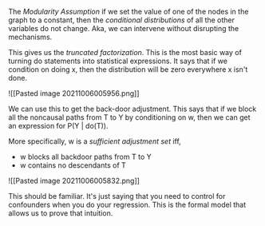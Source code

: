 The *Modularity Assumption* if we set the value of one of the nodes in the graph to a constant, then the *conditional distributions* of all the other variables do not change. Aka, we can intervene without disrupting the mechanisms.

This gives us the *truncated factorization*. This is the most basic way of turning do statements into statistical expressions. It says that if we condition on doing x, then the distribution will be zero everywhere x isn't done.

![[Pasted image 20211006005956.png]]

We can use this to get the back-door adjustment. This says that if we block all the noncausal paths from T to Y by conditioning on w, then we can get an expression for P(Y | do(T)).

More specifically, w is a *sufficient adjustment set* iff,
- w blocks all backdoor paths from T to Y
- w contains no descendants of T

![[Pasted image 20211006005832.png]]

This should be familiar. It's just saying that you need to control for confounders when you do your regression. This is the formal model that allows us to prove that intuition.